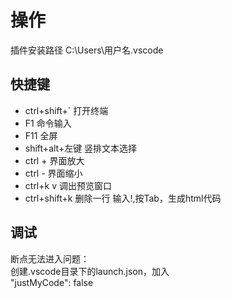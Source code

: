 # 操作

插件安装路径      C:\Users\用户名\.vscode  

## 快捷键

+ ctrl+shift+`     打开终端
+ F1               命令输入
+ F11              全屏
+ shift+alt+左键    竖排文本选择  
+ ctrl +           界面放大  
+ ctrl -           界面缩小
+ ctrl+k v         调出预览窗口
+ ctrl+shift+k     删除一行
输入!,按Tab，生成html代码


## 调试

断点无法进入问题：  
创建.vscode目录下的launch.json，加入  
"justMyCode": false

